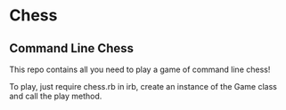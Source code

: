 Chess
=====

Command Line Chess
------------------

This repo contains all you need to play a game of command line chess!

To play, just require chess.rb in irb, create an instance of the Game class and call the play method.

